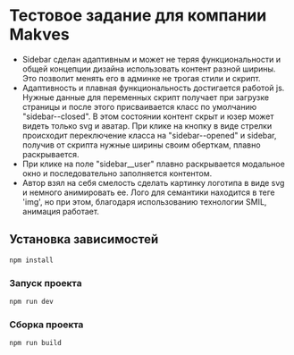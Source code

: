 # Тестовое задание для компании Makves

* Sidebar сделан адаптивным и может не теряя функциональности и общей концепции дизайна использовать контент разной ширины. Это позволит менять его в админке не трогая стили и скрипт.
* Адаптивность и плавная функциональность достигается работой js.  Нужные данные для переменных скрипт получает при загрузке страницы и после этого присваивается класс по умолчанию "sidebar--closed". В этом состоянии контент скрыт и юзер может видеть только svg и аватар. При клике на кнопку в виде стрелки происходит переключение класса на "sidebar--opened" и sidebar, получив от скрипта нужные ширины своим оберткам, плавно раскрывается. 
* При клике на поле "sidebar__user" плавно раскрывается модальное окно и последовательно заполняется контентом.
* Автор взял на себя смелость сделать картинку логотипа в виде svg и немного анимировать ее. Лого для семантики находится в теге 'img', но при этом, благодаря использованию технологии SMIL, анимация работает.

## Установка зависимостей

```sh
npm install
```
### Запуск проекта

```sh
npm run dev
```

### Сборка проекта

```sh
npm run build
```